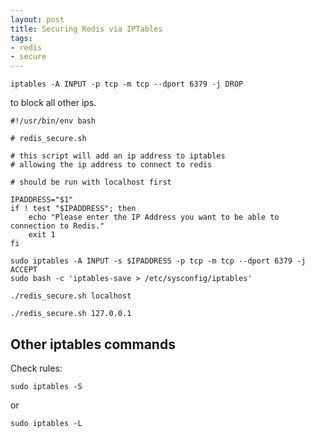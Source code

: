 ```yaml
---
layout: post
title: Securing Redis via IPTables
tags:
- redis
- secure
---
```


```
iptables -A INPUT -p tcp -m tcp --dport 6379 -j DROP
```

to block all other ips.

```
#!/usr/bin/env bash

# redis_secure.sh

# this script will add an ip address to iptables
# allowing the ip address to connect to redis

# should be run with localhost first

IPADDRESS="$1"
if ! test "$IPADDRESS"; then
    echo "Please enter the IP Address you want to be able to connection to Redis."
    exit 1
fi

sudo iptables -A INPUT -s $IPADDRESS -p tcp -m tcp --dport 6379 -j ACCEPT
sudo bash -c 'iptables-save > /etc/sysconfig/iptables'
```

`./redis_secure.sh localhost`

`./redis_secure.sh 127.0.0.1`

## Other iptables commands

Check rules:

`sudo iptables -S `

or

`sudo iptables -L`
